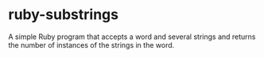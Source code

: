 # ruby-substrings
A simple Ruby program that accepts a word and several strings and returns the number of instances of the strings in the word.
